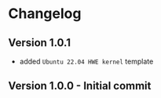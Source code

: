 # Changelog

## Version  1.0.1

- added `Ubuntu 22.04 HWE kernel` template

## Version 1.0.0 - Initial commit
